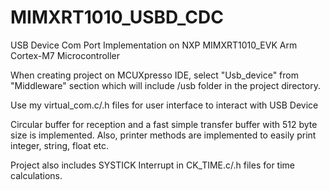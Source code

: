 # MIMXRT1010_USBD_CDC

USB Device Com Port Implementation on NXP MIMXRT1010_EVK Arm Cortex-M7 Microcontroller

When creating project on MCUXpresso IDE, select "Usb_device" from "Middleware" section which will include /usb folder
in the project directory. 

Use my virtual_com.c/.h files for user interface to interact with USB Device

Circular buffer for reception and a fast simple transfer buffer with 512 byte size is implemented. Also, printer methods are implemented to easily print integer, string, float etc.

Project also includes SYSTICK Interrupt in CK_TIME.c/.h files for time calculations.
